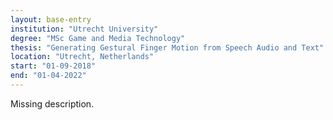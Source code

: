 ```yaml
---
layout: base-entry
institution: "Utrecht University"
degree: "MSc Game and Media Technology"
thesis: "Generating Gestural Finger Motion from Speech Audio and Text"
location: "Utrecht, Netherlands"
start: "01-09-2018"
end: "01-04-2022"
---
```


Missing description.
